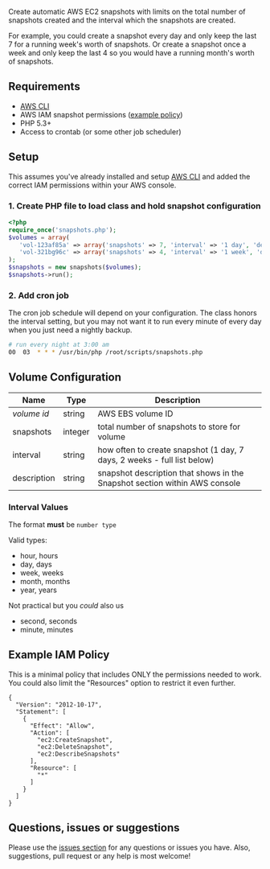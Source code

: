 Create automatic AWS EC2 snapshots with limits on the total number of snapshots created and the interval which the snapshots are created.

For example, you could create a snapshot every day and only keep the last 7 for a running week's worth of snapshots. Or create a snapshot once a week and only keep the last 4 so you would have a running month's worth of snapshots.


## Requirements
- [AWS CLI](http://aws.amazon.com/cli/)
- AWS IAM snapshot permissions ([example policy](#example-iam-policy))
- PHP 5.3+
- Access to crontab (or some other job scheduler)

## Setup
This assumes you've already installed and setup [AWS CLI](http://aws.amazon.com/cli/) and added the correct IAM permissions within your AWS console.

### 1. Create PHP file to load class and hold snapshot configuration
```php
<?php
require_once('snapshots.php');
$volumes = array(
   'vol-123af85a' => array('snapshots' => 7, 'interval' => '1 day', 'description' => 'dev server backup'),
   'vol-321bg96c' => array('snapshots' => 4, 'interval' => '1 week', 'description' => 'image server'),
);
$snapshots = new snapshots($volumes);
$snapshots->run();
```
### 2. Add cron job
The cron job schedule will depend on your configuration. The class honors the interval setting, but you may not want it to run every minute of every day when you just need a nightly backup.
```bash
# run every night at 3:00 am
00	03	* * * /usr/bin/php /root/scripts/snapshots.php
```

## Volume Configuration

| Name | Type | Description |
|------|------|-------------|
| *volume id* | string | AWS EBS volume ID
| snapshots | integer | total number of snapshots to store for volume |
| interval | string | how often to create snapshot (1 day, 7 days, 2 weeks - full list below)
| description | string | snapshot description that shows in the Snapshot section within AWS console |

### Interval Values
The format **must** be `number type`

Valid types:
- hour, hours
- day, days
- week, weeks
- month, months
- year, years

Not practical but you *could* also us
- second, seconds
- minute, minutes

## Example IAM Policy
This is a minimal policy that includes ONLY the permissions needed to work. You could also limit the "Resources" option to restrict it even further.
```
{
  "Version": "2012-10-17",
  "Statement": [
    {
      "Effect": "Allow",
      "Action": [
        "ec2:CreateSnapshot",
        "ec2:DeleteSnapshot",
        "ec2:DescribeSnapshots"
      ],
      "Resource": [
        "*"
      ]
    }
  ]
}
```

## Questions, issues or suggestions
Please use the [issues section](https://github.com/jveldboom/php-aws-snapshots/issues) for any questions or issues you have. Also, suggestions, pull request or any help is most welcome!
